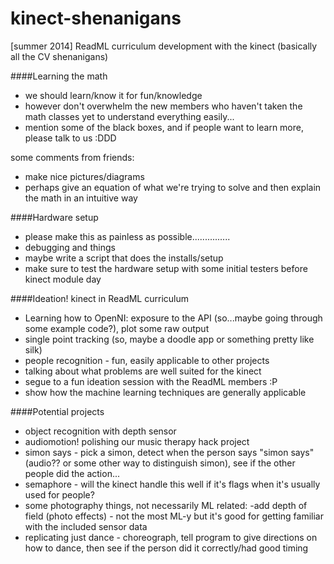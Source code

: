 kinect-shenanigans
==================

[summer 2014] ReadML curriculum development with the kinect (basically all the CV shenanigans)

####Learning the math
- we should learn/know it for fun/knowledge
- however don't overwhelm the new members who haven't taken the math classes yet to understand everything easily...
- mention some of the black boxes, and if people want to learn more, please talk to us :DDD

some comments from friends:
- make nice pictures/diagrams
- perhaps give an equation of what we're trying to solve and then explain the math in an intuitive way

####Hardware setup
- please make this as painless as possible...............
- debugging and things
- maybe write a script that does the installs/setup
- make sure to test the hardware setup with some initial testers before kinect module day

####Ideation! kinect in ReadML curriculum
- Learning how to OpenNI: exposure to the API (so...maybe going through some example code?), plot some raw output
- single point tracking (so, maybe a doodle app or something pretty like silk)
- people recognition - fun, easily applicable to other projects
- talking about what problems are well suited for the kinect
- segue to a fun ideation session with the ReadML members :P
- show how the machine learning techniques are generally applicable

####Potential projects 
- object recognition with depth sensor
- audiomotion! polishing our music therapy hack project
- simon says - pick a simon, detect when the person says "simon says" (audio?? or some other way to distinguish simon), see if the other people did the action...
- semaphore - will the kinect handle this well if it's flags when it's usually used for people?
- some photography things, not necessarily ML related: -add depth of field (photo effects) - not the most ML-y but it's good for getting familiar with the included sensor data
- replicating just dance - choreograph, tell program to give directions on how to dance, then see if the person did it correctly/had good timing
